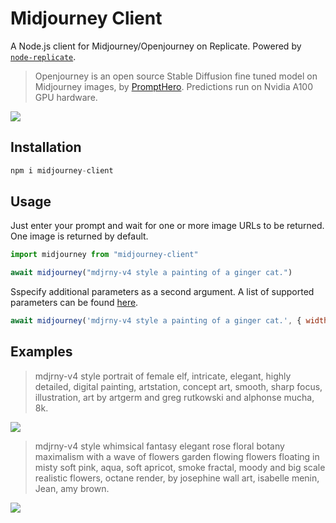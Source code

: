 # Midjourney Client

A Node.js client for Midjourney/Openjourney on Replicate. Powered by [`node-replicate`](https://npmjs.com/node-replicate).

> Openjourney is an open source Stable Diffusion fine tuned model on Midjourney images, by [PromptHero](https://prompthero.com/). Predictions run on Nvidia A100 GPU hardware.

<img src='https://github.com/oelin/midjourney-client/blob/main/images/elf.png'>


## Installation

```js
npm i midjourney-client
```


## Usage

Just enter your prompt and wait for one or more image URLs to be returned. One image is returned by default.

```js
import midjourney from "midjourney-client"
```

```js
await midjourney("mdjrny-v4 style a painting of a ginger cat.")
```

Sspecify additional parameters as a second argument. A list of supported parameters can be found [here](https://replicate.com/prompthero/openjourney/api#inputs).

```js
await midjourney('mdjrny-v4 style a painting of a ginger cat.', { width: 1024 })
```


## Examples

> mdjrny-v4 style portrait of female elf, intricate, elegant, highly detailed, digital painting, artstation, concept art, smooth, sharp focus, illustration, art by artgerm and greg rutkowski and alphonse mucha, 8k.

<img src='https://github.com/oelin/midjourney-client/blob/main/images/elf2.png'>

> mdjrny-v4 style whimsical fantasy elegant rose floral botany maximalism with a wave of flowers garden flowing flowers floating in misty soft pink, aqua, soft apricot, smoke fractal, moody and big scale realistic flowers, octane render, by josephine wall art, isabelle menin, Jean, amy brown.

<img src='https://github.com/oelin/midjourney-client/blob/main/images/flowers.png'>
